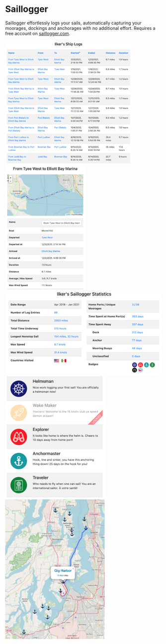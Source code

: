 # Saillogger
Saillogger effortlessly logs your sails, automatically capturing your moorages, dockings and anchorages with no additional effort. Requires a free account on [saillogger.com](https://saillogger.com).

<p float="left">
  <img src="./screenshots/screenshot0.png" height="400">
  <img src="./screenshots/screenshot1.png" height="400">
  <img src="./screenshots/screenshot2.png" width="640">
  <img src="./screenshots/screenshot3.png" width="320">
  <img src="./screenshots/screenshot4.png" width="320">
</p>
